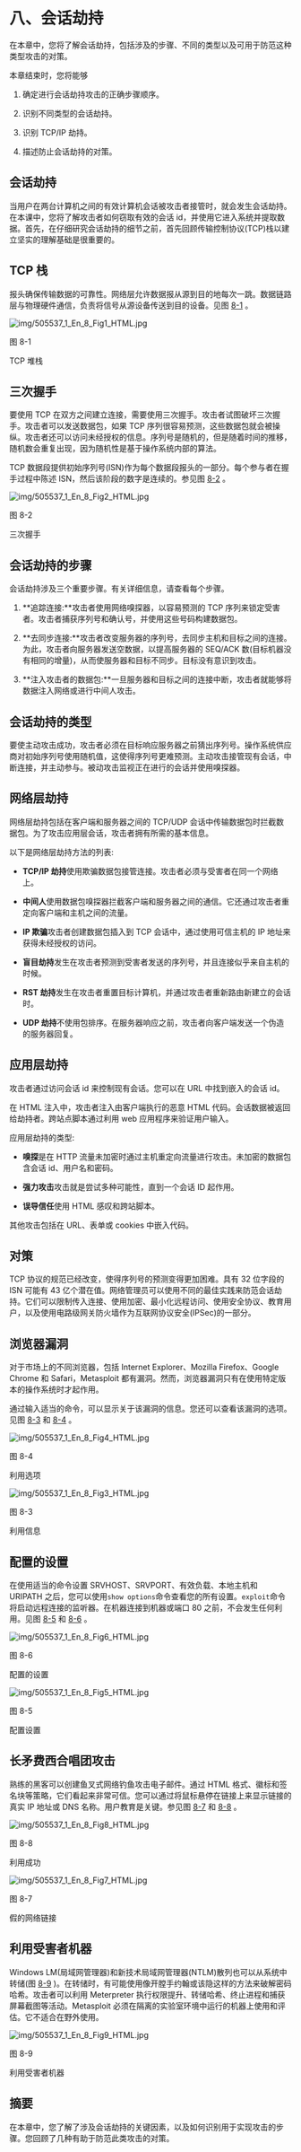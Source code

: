 # 八、会话劫持

在本章中，您将了解会话劫持，包括涉及的步骤、不同的类型以及可用于防范这种类型攻击的对策。

本章结束时，您将能够

1.  确定进行会话劫持攻击的正确步骤顺序。

2.  识别不同类型的会话劫持。

3.  识别 TCP/IP 劫持。

4.  描述防止会话劫持的对策。

## 会话劫持

当用户在两台计算机之间的有效计算机会话被攻击者接管时，就会发生会话劫持。在本课中，您将了解攻击者如何窃取有效的会话 id，并使用它进入系统并提取数据。首先，在仔细研究会话劫持的细节之前，首先回顾传输控制协议(TCP)栈以建立坚实的理解基础是很重要的。

## TCP 栈

报头确保传输数据的可靠性。网络层允许数据报从源到目的地每次一跳。数据链路层与物理硬件通信，负责将信号从源设备传送到目的设备。见图 [8-1](#Fig1) 。

![img/505537_1_En_8_Fig1_HTML.jpg](img/505537_1_En_8_Fig1_HTML.jpg)

图 8-1

TCP 堆栈

## 三次握手

要使用 TCP 在双方之间建立连接，需要使用三次握手。攻击者试图破坏三次握手。攻击者可以发送数据包，如果 TCP 序列很容易预测，这些数据包就会被操纵。攻击者还可以访问未经授权的信息。序列号是随机的，但是随着时间的推移，随机数会重复出现，因为随机性是基于操作系统内部的算法。

TCP 数据段提供初始序列号(ISN)作为每个数据段报头的一部分。每个参与者在握手过程中陈述 ISN，然后该阶段的数字是连续的。参见图 [8-2](#Fig2) 。

![img/505537_1_En_8_Fig2_HTML.jpg](img/505537_1_En_8_Fig2_HTML.jpg)

图 8-2

三次握手

## 会话劫持的步骤

会话劫持涉及三个重要步骤。有关详细信息，请查看每个步骤。

1.  **追踪连接:**攻击者使用网络嗅探器，以容易预测的 TCP 序列来锁定受害者。攻击者捕获序列号和确认号，并使用这些号码构建数据包。

2.  **去同步连接:**攻击者改变服务器的序列号，去同步主机和目标之间的连接。为此，攻击者向服务器发送空数据，以提高服务器的 SEQ/ACK 数(目标机器没有相同的增量)，从而使服务器和目标不同步。目标没有意识到攻击。

3.  **注入攻击者的数据包:**一旦服务器和目标之间的连接中断，攻击者就能够将数据注入网络或进行中间人攻击。

## 会话劫持的类型

要使主动攻击成功，攻击者必须在目标响应服务器之前猜出序列号。操作系统供应商对初始序列号使用随机值，这使得序列号更难预测。主动攻击接管现有会话，中断连接，并主动参与。被动攻击监视正在进行的会话并使用嗅探器。

## 网络层劫持

网络层劫持包括在客户端和服务器之间的 TCP/UDP 会话中传输数据包时拦截数据包。为了攻击应用层会话，攻击者拥有所需的基本信息。

以下是网络层劫持方法的列表:

*   **TCP/IP 劫持**使用欺骗数据包接管连接。攻击者必须与受害者在同一个网络上。

*   **中间人**使用数据包嗅探器拦截客户端和服务器之间的通信。它还通过攻击者重定向客户端和主机之间的流量。

*   **IP 欺骗**攻击者创建数据包插入到 TCP 会话中，通过使用可信主机的 IP 地址来获得未经授权的访问。

*   **盲目劫持**发生在攻击者预测到受害者发送的序列号，并且连接似乎来自主机的时候。

*   **RST 劫持**发生在攻击者重置目标计算机，并通过攻击者重新路由新建立的会话时。

*   **UDP 劫持**不使用包排序。在服务器响应之前，攻击者向客户端发送一个伪造的服务器回复。

## 应用层劫持

攻击者通过访问会话 id 来控制现有会话。您可以在 URL 中找到嵌入的会话 id。

在 HTML 注入中，攻击者注入由客户端执行的恶意 HTML 代码。会话数据被返回给劫持者。跨站点脚本通过利用 web 应用程序来验证用户输入。

应用层劫持的类型:

*   **嗅探**是在 HTTP 流量未加密时通过主机重定向流量进行攻击。未加密的数据包含会话 id、用户名和密码。

*   **强力攻击**攻击就是尝试多种可能性，直到一个会话 ID 起作用。

*   **误导信任**使用 HTML 感叹和跨站脚本。

其他攻击包括在 URL、表单或 cookies 中嵌入代码。

## 对策

TCP 协议的规范已经改变，使得序列号的预测变得更加困难。具有 32 位字段的 ISN 可能有 43 亿个潜在值。网络管理员可以使用不同的最佳实践来防范会话劫持。它们可以限制传入连接、使用加密、最小化远程访问、使用安全协议、教育用户，以及使用电路级网关防火墙作为互联网协议安全(IPSec)的一部分。

## 浏览器漏洞

对于市场上的不同浏览器，包括 Internet Explorer、Mozilla Firefox、Google Chrome 和 Safari，Metasploit 都有漏洞。然而，浏览器漏洞只有在使用特定版本的操作系统时才起作用。

通过输入适当的命令，可以显示关于该漏洞的信息。您还可以查看该漏洞的选项。见图 [8-3](#Fig3) 和 [8-4](#Fig4) 。

![img/505537_1_En_8_Fig4_HTML.jpg](img/505537_1_En_8_Fig4_HTML.jpg)

图 8-4

利用选项

![img/505537_1_En_8_Fig3_HTML.jpg](img/505537_1_En_8_Fig3_HTML.jpg)

图 8-3

利用信息

## 配置的设置

在使用适当的命令设置 SRVHOST、SRVPORT、有效负载、本地主机和 URIPATH 之后，您可以使用`show options`命令查看您的所有设置。`exploit`命令将启动远程连接的监听器。在机器连接到机器或端口 80 之前，不会发生任何利用。见图 [8-5](#Fig5) 和 [8-6](#Fig6) 。

![img/505537_1_En_8_Fig6_HTML.jpg](img/505537_1_En_8_Fig6_HTML.jpg)

图 8-6

配置的设置

![img/505537_1_En_8_Fig5_HTML.jpg](img/505537_1_En_8_Fig5_HTML.jpg)

图 8-5

配置设置

## 长矛费西合唱团攻击

熟练的黑客可以创建鱼叉式网络钓鱼攻击电子邮件。通过 HTML 格式、徽标和签名块等策略，它们看起来非常可信。您可以通过将鼠标悬停在链接上来显示链接的真实 IP 地址或 DNS 名称。用户教育是关键。参见图 [8-7](#Fig7) 和 [8-8](#Fig8) 。

![img/505537_1_En_8_Fig8_HTML.jpg](img/505537_1_En_8_Fig8_HTML.jpg)

图 8-8

利用成功

![img/505537_1_En_8_Fig7_HTML.jpg](img/505537_1_En_8_Fig7_HTML.jpg)

图 8-7

假的网络链接

## 利用受害者机器

Windows LM(局域网管理器)和新技术局域网管理器(NTLM)散列也可以从系统中转储(图 [8-9](#Fig9) )。在转储时，有可能使用像开膛手约翰或该隐这样的方法来破解密码哈希。攻击者可以利用 Meterpreter 执行权限提升、转储哈希、终止进程和捕获屏幕截图等活动。Metasploit 必须在隔离的实验室环境中运行的机器上使用和评估。它不适合在野外使用。

![img/505537_1_En_8_Fig9_HTML.jpg](img/505537_1_En_8_Fig9_HTML.jpg)

图 8-9

利用受害者机器

## 摘要

在本章中，您了解了涉及会话劫持的关键因素，以及如何识别用于实现攻击的步骤。您回顾了几种有助于防范此类攻击的对策。